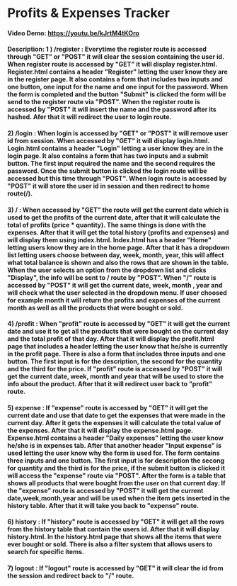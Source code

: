 # Profits & Expenses Tracker
#### Video Demo:  https://youtu.be/kJrtM4tKOro
#### Description: 1 ) /register : Everytime the register route is accessed through "GET" or "POST" it will clear the session containing the user id. When register route is accessed by "GET" it will display register.html. Register.html contains a header "Register" letting the user know they are in the register page. It also contains a form that includes two inputs and one button, one input for the name and one input for the password. When the form is completed and the button "Submit" is clicked the form will be send to the register route via "POST". When the register route is accessed by "POST" it will insert the name and the password after its hashed. Afer that it will redirect the user to login route.

#### 2) /login : When login is accessed by "GET" or "POST" it will remove user id from session. When accessed by "GET" it will display login.html. Login.html contains a header "Login" letting a user know they are in the login page. It also contains a form that has two inputs and a submit button. The first input required the name and the second requires the password. Once the submit button is clicked the login route will be accessed but this time through "POST". When login route is accessed by "POST" it will store the user id in session and then redirect to home route(/).

#### 3) / : When accessed by "GET" the route will get the current date which is used to get the profits of the current date, after that it will calculate the total of profits (price * quantity). The same things is done with the expenses. After that it will get the total history (profits and expenses) and will display them using index.html. Index.html has a header "Home" letting users know they are in the home page. After that it has a dropdown list letting users choose between day, week, month, year, this will affect what total balance is shown and also the rows that are shown in the table. When the user selects an option from the dropdown list and clicks "Display", the info will be sent to / route by "POST". When "/" route is accessed by "POST" it will get the current date, week, month , year and will check what the user selected in the dropdown menu. If user choosed for example month it will return the profits and expenses of the current month as well as all the products that were bought or sold.

#### 4) /profit : When "profit" route is accessed by "GET" it will get the current date and use it to get all the products that were bought on the current day and the total profit of that day. After that it will display the profit.html page that includes a header letting the user know that he/she is currently in the profit page. There is also a form that includes three inputs and one button. The first input is for the description, the second for the quantity and the third for the price. If "profit" route is accessed by "POST" it will get the current date, week, month and year that will be used to store the info about the product. After that it will redirect user back to "profit" route.

#### 5) expense : If "expense" route is accessed by "GET" it will get the current date and use that date to get the expenses that were made in the current day. After it gets the expenses it will calculate the total value of the expenses. After that it will display the expense.html page. Expense.html contains a header "Daily expenses" letting the user know he/she is in expenses tab. After that another header "Input expense" is used letting the user know why the form is used for. The form contains three inputs and one button. The first input is for description the secong for quantity and the third is for the price, if the submit button is clicked it will access the "expense" route via "POST". After the form is a table that shows all products that were bought from the user on that current day. If the "expense" route is accessed by "POST" it will get the current date,week,month,year and will be used when the item gets inserted in the history table. After that it will take you back to "expense" route.

#### 6) history : If "history" route is accessed by "GET" it will get all the rows from the history table that contain the users id. After that it will display history.html. In the history.html page that shows all the items that were ever bought or sold. There is also a filter system that allows users to search for specific items.

#### 7) logout : If "logout" route is accessed by "GET" it will clear the id from the session and redirect back to "/" route.